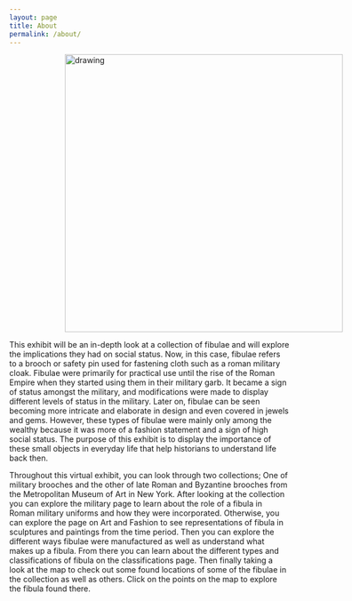 ```yaml
---
layout: page
title: About
permalink: /about/
---
```

<p><img src="https://www.silburycoins.co.uk/wp-content/uploads/2019/06/b961-004.jpg" alt="drawing" width="500" style= "margin-left: 100px"/></p>

This exhibit will be an in-depth look at a collection of fibulae and will explore the implications they had on social status.
Now, in this case, fibulae refers to a brooch or safety pin used for fastening cloth such as a roman military cloak.
Fibulae were primarily for practical use until the rise of the Roman Empire when they started using them in their
military garb. It became a sign of status amongst the military, and modifications were made to display different levels of status
in the military. Later on, fibulae can be seen becoming more intricate and elaborate in design and even covered in jewels
and gems. However, these types of fibulae were mainly only among the wealthy because it was more of a fashion statement and a sign
of high social status. The purpose of this exhibit is to display the importance of these small objects in everyday life that
help historians to understand life back then.

Throughout this virtual exhibit, you can look through two collections; One of military brooches and the other of late Roman and Byzantine brooches from the Metropolitan Museum of Art in New York. After looking at the collection you can explore the military page to learn about the role of a fibula in Roman military uniforms and how they were incorporated. Otherwise, you can explore the page on Art and Fashion to see representations of fibula in sculptures and paintings from the time period. Then you can explore the different ways fibulae were manufactured as well as understand what makes up a fibula. From there you can learn about the different types and classifications of fibula on the classifications page. Then finally taking a look at the map to check out some found locations of some of the fibulae in the collection as well as others. Click on the points on the map to explore the fibula found there.

